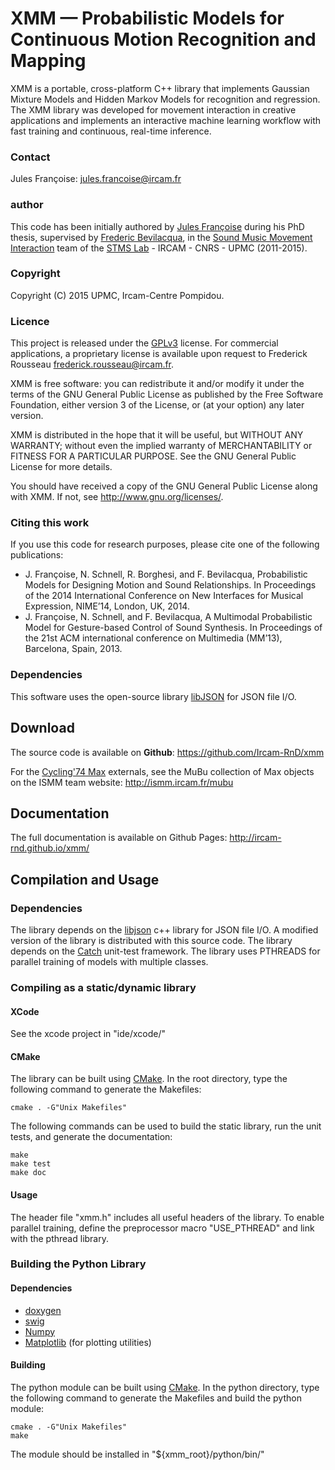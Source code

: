 XMM — Probabilistic Models for Continuous Motion Recognition and Mapping
===========================================

XMM is a portable, cross-platform C++ library that implements Gaussian Mixture Models and Hidden Markov Models for recognition and regression. The XMM library was developed for movement interaction in creative applications and implements an interactive machine learning workflow with fast training and continuous, real-time inference.

### Contact

Jules Françoise: <jules.francoise@ircam.fr>

### author

This code has been initially authored by <a href="http://julesfrancoise.com">Jules Françoise</a> during his PhD thesis, supervised by <a href="frederic-bevilacqua.net">Frederic Bevilacqua</a>, in the <a href="http://ismm.ircam.fr">Sound Music Movement Interaction</a> team of the <a href="http://www.ircam.fr/stms.html?&L=1">STMS Lab</a> - IRCAM - CNRS - UPMC (2011-2015).

### Copyright

Copyright (C) 2015 UPMC, Ircam-Centre Pompidou.

### Licence

This project is released under the <a href="http://www.gnu.org/licenses/gpl-3.0.en.html">GPLv3</a> license.
For commercial applications, a proprietary license is available upon request to Frederick Rousseau <frederick.rousseau@ircam.fr>.

XMM is free software: you can redistribute it and/or modify
it under the terms of the GNU General Public License as published by
the Free Software Foundation, either version 3 of the License, or
(at your option) any later version.

XMM is distributed in the hope that it will be useful,
but WITHOUT ANY WARRANTY; without even the implied warranty of
MERCHANTABILITY or FITNESS FOR A PARTICULAR PURPOSE.  See the
GNU General Public License for more details.

You should have received a copy of the GNU General Public License
along with XMM.  If not, see <http://www.gnu.org/licenses/>.

### Citing this work

If you use this code for research purposes, please cite one of the following publications:

- J. Françoise, N. Schnell, R. Borghesi, and F. Bevilacqua, Probabilistic Models for Designing Motion and Sound Relationships. In Proceedings of the 2014 International Conference on New Interfaces for Musical Expression, NIME’14, London, UK, 2014.
- J. Françoise, N. Schnell, and F. Bevilacqua, A Multimodal Probabilistic Model for Gesture-based Control of Sound Synthesis. In Proceedings of the 21st ACM international conference on Multimedia (MM’13), Barcelona, Spain, 2013.

### Dependencies

This software uses the open-source library <a href="http://libjson.sourceforge.net/">libJSON</a> for JSON file I/O.

## Download

The source code is available on __Github__: https://github.com/Ircam-RnD/xmm

For the <a href="https://cycling74.com/">Cycling'74 Max</a> externals, see the MuBu collection of Max objects on the ISMM team website: http://ismm.ircam.fr/mubu

## Documentation

The full documentation is available on Github Pages: http://ircam-rnd.github.io/xmm/

## Compilation and Usage

### Dependencies

The library depends on the <a href="http://libjson.sourceforge.net/">libjson</a> c++ library for JSON file I/O. A modified version of the library is distributed with this source code.
The library depends on the <a href="https://github.com/philsquared/Catch">Catch</a> unit-test framework.
The library uses PTHREADS for parallel training of models with multiple classes.

### Compiling as a static/dynamic library
#### XCode

See the xcode project in "ide/xcode/"

#### CMake

The library can be built using <a href="http://www.cmake.org/">CMake</a>.
In the root directory, type the following command to generate the Makefiles:
```
cmake . -G"Unix Makefiles"
```
The following commands can be used to build the static library, run the unit tests, and generate the documentation:
```
make
make test
make doc
```
#### Usage

The header file "xmm.h" includes all useful headers of the library.
To enable parallel training, define the preprocessor macro "USE_PTHREAD" and link with the pthread library.

### Building the Python Library
#### Dependencies

* <a href="http://www.doxygen.org/">doxygen</a>
* <a href="http://www.swig.org/">swig</a>
* <a href="http://www.numpy.org/">Numpy</a>
* <a href="http://matplotlib.org/">Matplotlib</a> (for plotting utilities)

#### Building

The python module can be built using <a href="http://www.cmake.org/">CMake</a>.
In the python directory, type the following command to generate the Makefiles and build the python module:
```
cmake . -G"Unix Makefiles"
make
```
The module should be installed in "${xmm_root}/python/bin/"